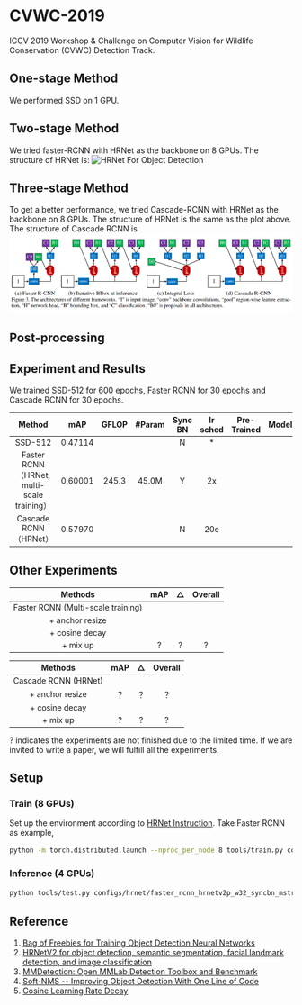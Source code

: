 # CVWC-2019
ICCV 2019 Workshop &amp; Challenge on Computer Vision for Wildlife Conservation (CVWC) Detection Track.

## One-stage Method
We performed SSD on 1 GPU.

## Two-stage Method
We tried faster-RCNN with HRNet as the backbone on 8 GPUs. The structure of HRNet is: 
![HRNet For Object Detection](https://github.com/HRNet/HRNet-Object-Detection/blob/master/images/hrnetv2p.png)

## Three-stage Method
To get a better performance, we tried Cascade-RCNN with HRNet as the backbone on 8 GPUs. The structure of HRNet is the same as the plot above. The structure of Cascade RCNN is
![Cascade RCNN](https://github.com/ElegantLin/CVWC-2019/blob/master/doc/cascade.png)

## Post-processing

## Experiment and Results

We trained SSD-512 for 600 epochs, Faster RCNN for 30 epochs and Cascade RCNN for 30 epochs.

|                   Method                    |   mAP   | GFLOP | #Param | Sync BN | lr sched | Pre-Trained | Model | log  |
| :-----------------------------------------: | :-----: | :---: | :----: | :-----: | :------: | :---------: | :---: | ---- |
|                   SSD-512                   | 0.47114 |       |        |    N    |    *     |             |       |      |
| Faster RCNN （HRNet, multi-scale training） | 0.60001 | 245.3 | 45.0M  |    Y    |    2x    |             |       |      |
|            Cascade RCNN（HRNet）            | 0.57970 |       |        |    N    |   20e    |             |       |      |

## Other Experiments 

|              Methods               | mAP  |  △   | Overall |
| :--------------------------------: | :--: | :--: | :-----: |
| Faster RCNN (Multi-scale training) |      |      |         |
|          + anchor resize           |      |      |         |
|           + cosine decay           |      |      |         |
|              + mix up              |  ?   |  ?   |    ?    |

|       Methods        | mAP  |  △   | Overall |
| :------------------: | :--: | :--: | :-----: |
| Cascade RCNN (HRNet) |      |      |         |
|   + anchor resize    |  ？  |  ？  |   ？    |
|    + cosine decay    |      |      |         |
|       + mix up       |  ?   |  ?   |    ?    |

? indicates the experiments are not finished due to the limited time. If we are invited to write a paper, we will fulfill all the experiments.

## Setup

### Train (8 GPUs)

Set up the environment according to [HRNet Instruction](https://github.com/HRNet/HRNet-Object-Detection#Quick%20Start). Take Faster RCNN as example,

```bash
python -m torch.distributed.launch --nproc_per_node 8 tools/train.py configs/hrnet/faster_rcnn_hrnetv2p_w32_syncbn_mstrain_2x.py --launcher pytorch
```

### Inference (4 GPUs)

```bash
python tools/test.py configs/hrnet/faster_rcnn_hrnetv2p_w32_syncbn_mstrain_2x.py work_dirs/faster_rcnn_hrnetv2p_w32_2x/model_final.pth --gpus 4 --eval bbox --out result.pkl
```

## Reference

1. [Bag of Freebies for Training Object Detection Neural Networks](https://arxiv.org/pdf/1902.04103.pdf)
2. [HRNetV2 for object detection, semantic segmentation, facial landmark detection, and image classification](https://arxiv.org/pdf/1904.04514.pdf)
3. [MMDetection: Open MMLab Detection Toolbox and Benchmark](https://arxiv.org/pdf/1906.07155.pdf)
4. [Soft-NMS -- Improving Object Detection With One Line of Code](https://arxiv.org/pdf/1704.04503.pdf)
5. [Cosine Learning Rate Decay](https://arxiv.org/pdf/1806.01593.pdf)